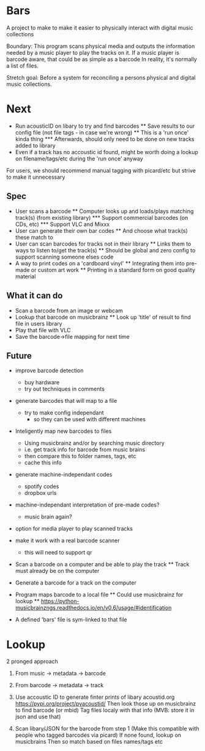 # Bars

A project to make to make it easier to physically interact with digital music collections

Boundary:
This program scans physical media and outputs the information needed by a music player to play the tracks on it.
If a music player is barcode aware, that could be as simple as a barcode
In reality, it's normally a list of files.

Stretch goal:
Before a system for reconciling a persons physical and digital music collections.

# Next
* Run acousticID on libary to try and find barcodes
** Save results to our config file (not file tags - in case we're wrong)
** This is a 'run once' kinda thing
*** Afterwards, should only need to be done on new tracks added to library
* Even if a track has no accoustic id found, might be worth doing a lookup on
filename/tags/etc during the 'run once' anyway

For users, we should recommend manual tagging with picard/etc
but strive to make it unnecessary

## Spec
* User scans a barcode
** Computer looks up and loads/plays matching track(s) (from existing library)
*** Support commercial barcodes (on CDs, etc)
*** Support VLC and Mixxx
* User can generate their own bar codes
** And choose what track(s) these match to
* User can scan barcodes for tracks not in their library
** Links them to ways to listen to/get the track(s)
** Should be global and zero config to support scanning someone elses code
* A way to print codes on a 'cardboard vinyl'
** Integrating them into pre-made or custom art work
** Printing in a standard form on good quality material

## What it can do

* Scan a barcode from an image or webcam
* Lookup that barcode on musicbrainz
** Look up 'title' of result to find file in users library
* Play that file with VLC
* Save the barcode->file mapping for next time

## Future
* improve barcode detection
    * buy hardware
    * try out techniques in comments
* generate barcodes that will map to a file
    * try to make config independant
        * so they can be used with different machines
* Inteligently map new barcodes to files
    * Using musicbrainz and/or by searching music directory
    * i.e. get track info for barcode from music brains
    * then compare this to folder names, tags, etc
    * cache this info
* generate machine-independant codes
    * spotify codes
    * dropbox urls
* machine-independant interpretation of pre-made codes?
    * music brain again?
* option for media player to play scanned tracks
* make it work with a real barcode scanner
    * this will need to support qr
* Scan a barcode on a computer and be able to play the track
** Track must already be on the computer
* Generate a barcode for a track on the computer

* Program maps barcode to a local file
** Could use musicbrainz for lookup
** https://python-musicbrainzngs.readthedocs.io/en/v0.6/usage/#identification
* A defined 'bars' file is sym-linked to that file

# Lookup

 2 pronged approach
 1) From music -> metadata -> barcode
 1) From barcode -> metadata -> track

1) Use accoustic ID to generate finter prints of libary
    acoustid.org
    https://pypi.org/project/pyacoustid/
    Then look those up on musicbrainz to find barcode (or mbid)
    Tag files localy with that info
    (MVB: store it in json and use that)

2) Scan libary/JSON for the barcode from step 1
    (Make this compatible with people who tagged barcodes via picard)
    If none found, lookup on musicbrains
        Then so match based on files names/tags etc

